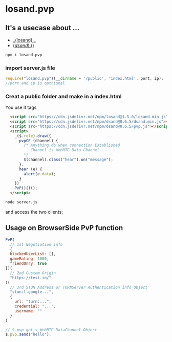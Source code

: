 # losand.pvp
## It's a usecase about ...
- [\_(losand).\_](https://www.npmjs.com/package/losand) 
- [$(dsand).$()](https://www.npmjs.com/package/dsand)

~~~bash
npm i losand.pvp
~~~

### import server.js file
~~~javascript
require("losand.pvp")(__dirname + '/public', 'index.html', port, ip);
//port and ip is opthional
~~~

### Creat a public folder and make in a index.html
You use it tags
~~~html
  <script src="https://cdn.jsdelivr.net/npm/losand@1.5.0/losand.min.js"></script>
  <script src="https://cdn.jsdelivr.net/npm/dsand@0.6.5/dsand.min.js"></script>
  <script src="https://cdn.jsdelivr.net/npm/dsand@0.6.5/pvp.js"></script>
  <script>
    _($.role).draw({
      pvpCE (channel) {
        /* Anything do when connection Established
           Channel is WebRTC Data Channel 
        */
        $(channel).class("hear").on("message");
      },
      hear (e) {
        alert(e.data);
      }
    })
    PvP()()();
  </script>
~~~

~~~bash
node server.js
~~~

and access the two clients;

## Usage on BrowserSide PvP function
```javascript
PvP(
  // 1st Negotiation info
  {
  blockedUserList: [],
  gameRating: 1000,
  friendOnry: true
})(
  // 2nd Custom Origin
  "https://test.io/"
)(
  // 3rd STUN Address or TURNServer Authentication info Object
  "stun:l.google...",
  {
    url: "turn:...",
    credential: "...",
    username: ""
  }
)

// $.pvp get's WebRTC DataChannel Object
$.pvp.send("hello");
```
